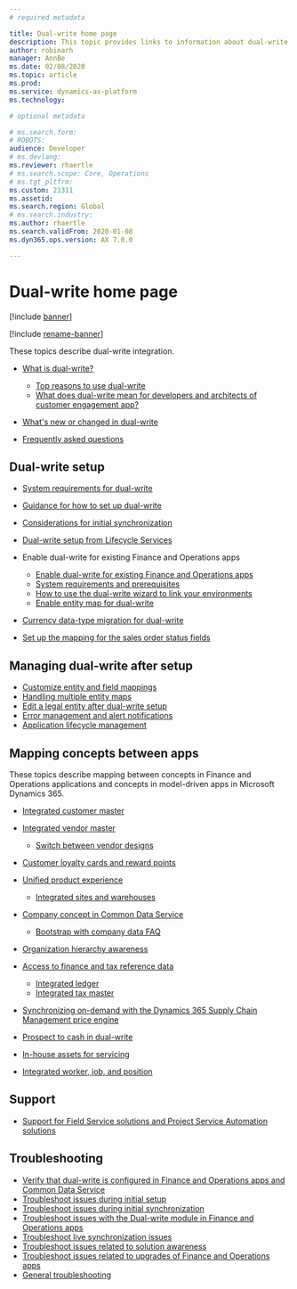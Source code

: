 ```yaml
---
# required metadata

title: Dual-write home page
description: This topic provides links to information about dual-write.
author: robinarh
manager: AnnBe
ms.date: 02/08/2020
ms.topic: article
ms.prod: 
ms.service: dynamics-ax-platform
ms.technology: 

# optional metadata

# ms.search.form: 
# ROBOTS: 
audience: Developer
# ms.devlang: 
ms.reviewer: rhaertle
# ms.search.scope: Core, Operations
# ms.tgt_pltfrm: 
ms.custom: 21311
ms.assetid: 
ms.search.region: Global
# ms.search.industry: 
ms.author: rhaertle
ms.search.validFrom: 2020-01-08
ms.dyn365.ops.version: AX 7.0.0

---
```


# Dual-write home page

[!include [banner](../../includes/banner.md)]

[!include [rename-banner](~/includes/cc-data-platform-banner.md)]

These topics describe dual-write integration.

+ [What is dual-write?](dual-write-overview.md)

    - [Top reasons to use dual-write](dual-write-overview.md#top-reasons-to-use-dual-write)
    - [What does dual-write mean for developers and architects of customer engagement app?](dual-write-overview.md#developer-architect)

+ [What's new or changed in dual-write](whats-new-dual-write.md)
+ [Frequently asked questions](dual-write-faq.md)    
    
## Dual-write setup

+ [System requirements for dual-write](dual-write-system-req.md)
+ [Guidance for how to set up dual-write](connection-setup.md)
+ [Considerations for initial synchronization](initial-sync-guidance.md)
+ [Dual-write setup from Lifecycle Services](lcs-setup.md)
+ Enable dual-write for existing Finance and Operations apps

    + [Enable dual-write for existing Finance and Operations apps](enable-dual-write.md)
    + [System requirements and prerequisites](requirements-and-prerequisites.md)
    + [How to use the dual-write wizard to link your environments](link-your-environment.md)
    + [Enable entity map for dual-write](enable-entity-map.md)

+ [Currency data-type migration for dual-write](currrency-decimal-places.md)
+ [Set up the mapping for the sales order status fields](sales-status-map.md)

## Managing dual-write after setup

+ [Customize entity and field mappings](customizing-mappings.md)
+ [Handling multiple entity maps](multiple-entity-maps.md)
+ [Edit a legal entity after dual-write setup](edit-legal-entity.md)
+ [Error management and alert notifications](errors-and-alerts.md)
+ [Application lifecycle management](app-lifecycle-management.md)

## Mapping concepts between apps

These topics describe mapping between concepts in Finance and Operations applications and concepts in model-driven apps in Microsoft Dynamics 365.

+ [Integrated customer master](customer-mapping.md)
+ [Integrated vendor master](vendor-mapping.md)

    + [Switch between vendor designs](vendor-switch.md)

+ [Customer loyalty cards and reward points](loyalty-mapping.md)
+ [Unified product experience](product-mapping.md)

    + [Integrated sites and warehouses](sites-warehouses-mapping.md)

+ [Company concept in Common Data Service](company-data.md)

    + [Bootstrap with company data FAQ](bootstrap-company-data.md)

+ [Organization hierarchy awareness](organization-mapping.md)
+ [Access to finance and tax reference data](finance-tax-reference.md)

    + [Integrated ledger](ledger-mapping.md)
    + [Integrated tax master](tax-mapping.md)

+ [Synchronizing on-demand with the Dynamics 365 Supply Chain Management price engine](pricing-engine.md)
+ [Prospect to cash in dual-write](dual-write-prospect-to-cash.md)
+ [In-house assets for servicing](in-house-assets.md)
+ [Integrated worker, job, and position](integrated-hr.md)

## Support

+ [Support for Field Service solutions and Project Service Automation solutions](field-service-project-service-automation.md)

## Troubleshooting

+ [Verify that dual-write is configured in Finance and Operations apps and Common Data Service](dual-write-troubleshooting-verify-config.md)
+ [Troubleshoot issues during initial setup](dual-write-troubleshooting-initial-setup.md)
+ [Troubleshoot issues during initial synchronization](dual-write-troubleshooting-initial-sync.md)
+ [Troubleshoot issues with the Dual-write module in Finance and Operations apps](dual-write-troubleshooting-dual-write-module.md)
+ [Troubleshoot live synchronization issues](dual-write-troubleshooting-live-sync.md)
+ [Troubleshoot issues related to solution awareness](dual-write-troubleshooting-solution-awareness.md)
+ [Troubleshoot issues related to upgrades of Finance and Operations apps](dual-write-troubleshooting-finops-upgrades.md)
+ [General troubleshooting](dual-write-troubleshooting.md)
